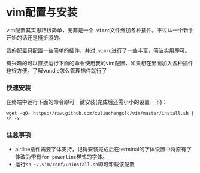 # vim配置与安装

vim配置其实思路很简单，无非是一个`.vimrc`文件外加各种插件。不过从一个新手开始的话还是挺折腾的。

我的配置只配置一些简单的插件，并对`.vimrc`进行了一些丰富，简洁实用即可。

有兴趣的可以直接运行下面的命令使用我的vim配置，如果想在里面加入各种插件也很方便。了解vundle怎么管理插件就行了


### 快速安装

在终端中运行下面的命令即可一键安装(完成后还需小小的设置一下)：

`
wget -qO- https://raw.github.com/xuliuchengxlc/vim/master/install.sh | sh -x
`

### 注意事项

- airline插件需要字体支持，记得安装完成后在terminal的字体设置中将原有字体改为带有`for powerline`样式的字体。
- 运行`sh ~/.vim/conf/uninstall.sh`即可卸载该配置
